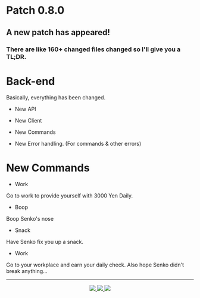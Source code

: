 <h1> Patch 0.8.0

## A new patch has appeared!

### There are like 160+ changed files changed so I'll give you a TL;DR.

# Back-end

Basically, everything has been changed.

- New API

- New Client

- New Commands

- New Error handling. (For commands & other errors)

# New Commands

- Work

Go to work to provide yourself with 3000 Yen Daily.

- Boop

Boop Senko's nose

- Snack

Have Senko fix you up a snack.

- Work

Go to your workplace and earn your daily check. Also hope Senko didn't break anything...

---
<div align="center">
    <a href="https://discord.gg/senko">
        <img src="https://img.shields.io/discord/777251087592718336?color=5865F2&label=Community&logo=discord&logoColor=white">
    </a>
    <a href="https://senkosworld.com/invite">
        <img src="https://img.shields.io/badge/-Invite%20Senko-orange">
    </a>
    <a href="https://github.com/SenkoTheKitsune1/Senko-Issues/issues/new?assignees=&labels=Bug/Error&template=bug-report.md&title=">
        <img src="https://img.shields.io/badge/-Submit%20an%20issue-blue">
    </a>
